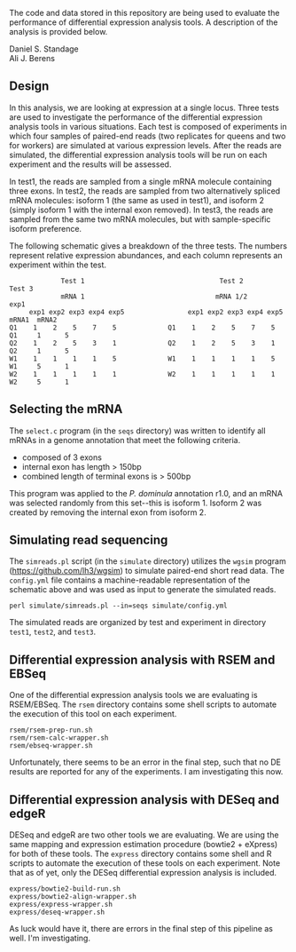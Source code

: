 The code and data stored in this repository are being used to evaluate the performance of differential expression analysis tools.
A description of the analysis is provided below.

Daniel S. Standage  
Ali J. Berens

## Design

In this analysis, we are looking at expression at a single locus.
Three tests are used to investigate the performance of the differential expression analysis tools in various situations.
Each test is composed of experiments in which four samples of paired-end reads (two replicates for queens and two for workers) are simulated at various expression levels.
After the reads are simulated, the differential expression analysis tools will be run on each experiment and the results will be assessed.

In test1, the reads are sampled from a single mRNA molecule containing three exons.
In test2, the reads are sampled from two alternatively spliced mRNA molecules: isoform 1 (the same as used in test1), and isoform 2 (simply isoform 1 with the internal exon removed).
In test3, the reads are sampled from the same two mRNA molecules, but with sample-specific isoform preference.

The following schematic gives a breakdown of the three tests.
The numbers represent relative expression abundances, and each column represents an experiment within the test.

                 Test 1                                  Test 2                              Test 3
                 mRNA 1                                 mRNA 1/2                              exp1
         exp1 exp2 exp3 exp4 exp5                exp1 exp2 exp3 exp4 exp5                 mRNA1  mRNA2
    Q1    1    2    5    7    5             Q1    1    2    5    7    5              Q1     1      5
    Q2    1    2    5    3    1             Q2    1    2    5    3    1              Q2     1      5
    W1    1    1    1    1    5             W1    1    1    1    1    5              W1     5      1
    W2    1    1    1    1    1             W2    1    1    1    1    1              W2     5      1


## Selecting the mRNA

The `select.c` program (in the `seqs` directory) was written to identify all mRNAs in a genome annotation that meet the following criteria.

* composed of 3 exons
* internal exon has length > 150bp
* combined length of terminal exons is > 500bp

This program was applied to the *P. dominula* annotation r1.0, and an mRNA was selected randomly from this set--this is isoform 1.
Isoform 2 was created by removing the internal exon from isoform 2.


## Simulating read sequencing

The `simreads.pl` script (in the `simulate` directory) utilizes the `wgsim` program (https://github.com/lh3/wgsim) to simulate paired-end short read data.
The `config.yml` file contains a machine-readable representation of the schematic above and was used as input to generate the simulated reads.

    perl simulate/simreads.pl --in=seqs simulate/config.yml

The simulated reads are organized by test and experiment in directory `test1`, `test2`, and `test3`.

## Differential expression analysis with RSEM and EBSeq

One of the differential expression analysis tools we are evaluating is RSEM/EBSeq.
The `rsem` directory contains some shell scripts to automate the execution of this tool on each experiment.

    rsem/rsem-prep-run.sh
    rsem/rsem-calc-wrapper.sh
    rsem/ebseq-wrapper.sh

Unfortunately, there seems to be an error in the final step, such that no DE results are reported for any of the experiments.
I am investigating this now.

## Differential expression analysis with DESeq and edgeR

DESeq and edgeR are two other tools we are evaluating.
We are using the same mapping and expression estimation procedure (bowtie2 + eXpress) for both of these tools.
The `express` directory contains some shell and R scripts to automate the execution of these tools on each experiment.
Note that as of yet, only the DESeq differential expression analysis is included.

    express/bowtie2-build-run.sh
    express/bowtie2-align-wrapper.sh
    express/express-wrapper.sh
    express/deseq-wrapper.sh

As luck would have it, there are errors in the final step of this pipeline as well.
I'm investigating.
